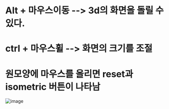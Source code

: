 # Alt + 마우스이동 --> 3d의 화면을 돌릴 수 있다.
# ctrl + 마우스휠 --> 화면의 크기를 조절

# 원모양에 마우스를 올리면 reset과 isometric 버튼이 나타남
![image](https://github.com/qkrtjdgns12/spline-memo/assets/163283968/ce93d190-4633-4ed0-9c41-d078105ab1be)


